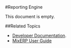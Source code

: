 #Reporting Engine

This document is empty.

##Related Topics
* [Developer Documentation](index.md).
* [MixERP User Guide](../user-guide/index.md)

